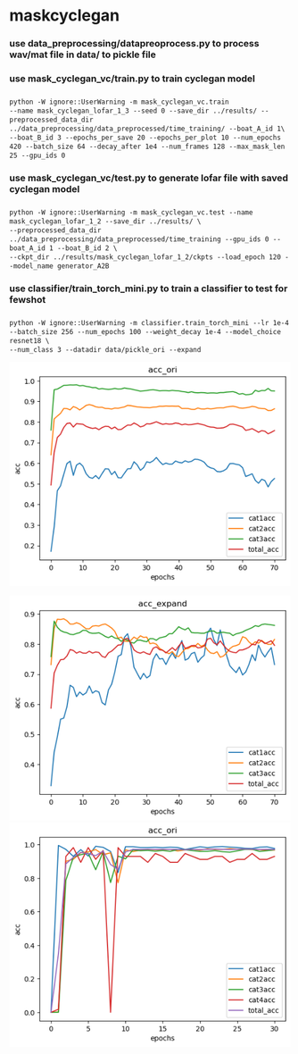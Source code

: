maskcyclegan
===================
### use data_preprocessing/datapreoprocess.py to process wav/mat file in data/ to pickle file
### use mask_cyclegan_vc/train.py to train cyclegan model
###
    python -W ignore::UserWarning -m mask_cyclegan_vc.train
    --name mask_cyclegan_lofar_1_3 --seed 0 --save_dir ../results/ --preprocessed_data_dir ../data_preprocessing/data_preprocessed/time_training/ --boat_A_id 1\
    --boat_B_id 3 --epochs_per_save 20 --epochs_per_plot 10 --num_epochs 420 --batch_size 64 --decay_after 1e4 --num_frames 128 --max_mask_len 25 --gpu_ids 0
### use mask_cyclegan_vc/test.py to generate lofar file with saved cyclegan model
###
    python -W ignore::UserWarning -m mask_cyclegan_vc.test --name mask_cyclegan_lofar_1_2 --save_dir ../results/ \
    --preprocessed_data_dir ../data_preprocessing/data_preprocessed/time_training --gpu_ids 0 --boat_A_id 1 --boat_B_id 2 \
    --ckpt_dir ../results/mask_cyclegan_lofar_1_2/ckpts --load_epoch 120 --model_name generator_A2B
### use classifier/train_torch_mini.py to train a classifier to test for fewshot
###
    python -W ignore::UserWarning -m classifier.train_torch_mini --lr 1e-4 --batch_size 256 --num_epochs 100 --weight_decay 1e-4 --model_choice resnet18 \
    --num_class 3 --datadir data/pickle_ori --expand
![image](https://github.com/tualgfhite/maskcyclegan/blob/master/results/acc_ori.png)

![image](https://github.com/tualgfhite/maskcyclegan/blob/master/results/acc_expand.png)
![image](https://github.com/tualgfhite/maskcyclegan/blob/master/results/mini_acc_ori.png)
